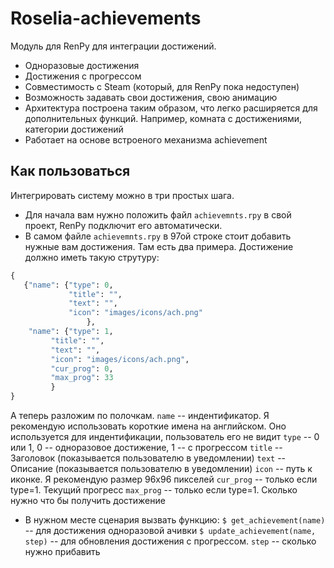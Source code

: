 # Roselia-achievements

Модуль для RenPy для интеграции достижений.

* Одноразовые достижения
* Достижения с прогрессом
* Совместимость с Steam (который, для RenPy пока недоступен)
* Возможность задавать свои достижения, свою анимацию
* Архитектура построена таким образом, что легко расширяется для дополнительных функций. Например, комната с достижениями, категории достижений
* Работает на основе встроеного механизма achievement

## Как пользоваться
Интегрировать систему можно в три простых шага.

* Для начала вам нужно положить файл `achievemnts.rpy` в свой проект, RenPy подключит его автоматически.
* В самом файле `achievemnts.rpy` в 97ой строке стоит добавить нужные вам достижения. Там есть два примера. Достижение должно иметь такую струтуру:

```python
{
   {"name": {"type": 0, 
             "title": "",
             "text": "",
             "icon": "images/icons/ach.png"
                 },
    "name": {"type": 1,
         "title": "",
         "text": "",
         "icon": "images/icons/ach.png",
         "cur_prog": 0,
         "max_prog": 33
         }
}
``` 

А теперь разложим по полочкам. 
`name` -- индентификатор. Я рекомендую использовать короткие имена на английском. Оно используется для индентификации, пользователь его не видит
`type` -- 0 или 1, 0 -- одноразовое достижение, 1 -- с прогрессом
`title` -- Заголовок (показывается пользователю в уведомлении) 
`text` -- Описание (показывается пользователю в уведомлении)
`icon` -- путь к иконке. Я рекомендую размер 96х96 пикселей
`cur_prog` -- только если type=1. Текущий прогресс
`max_prog` -- только если type=1. Сколько нужно что бы получить достижение

* В нужном месте сценария вызвать функцию:
`$ get_achievement(name)` -- для достижения одноразовой ачивки
`$ update_achievement(name, step)` -- для обновления достижения с прогрессом. `step` -- сколько нужно прибавить 

